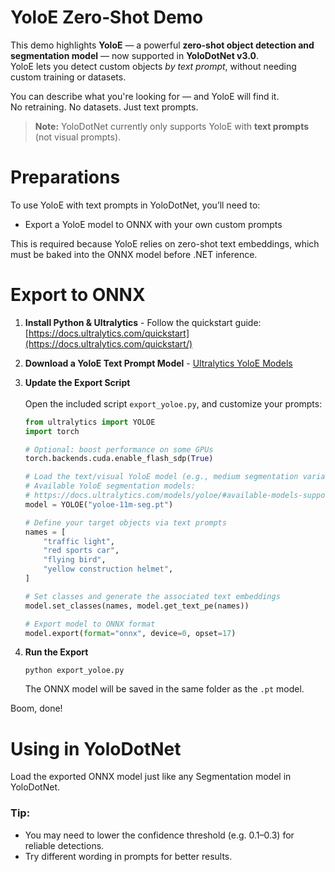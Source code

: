 # YoloE Zero‑Shot Demo

This demo highlights **YoloE** — a powerful **zero-shot object detection and segmentation model** — now supported in **YoloDotNet v3.0**.  
YoloE lets you detect custom objects *by text prompt*, without needing custom training or datasets.

You can describe what you're looking for — and YoloE will find it.  
No retraining. No datasets. Just text prompts.

> **Note:** YoloDotNet currently only supports YoloE with **text prompts** (not visual prompts).

# Preparations
To use YoloE with text prompts in YoloDotNet, you’ll need to:

- Export a YoloE model to ONNX with your own custom prompts

This is required because YoloE relies on zero-shot text embeddings, which must be baked into the ONNX model before .NET inference.

# Export to ONNX

1. **Install Python & Ultralytics** - Follow the quickstart guide: [https://docs.ultralytics.com/quickstart](https://docs.ultralytics.com/quickstart/)

2. **Download a YoloE Text Prompt Model** - [Ultralytics YoloE Models](https://docs.ultralytics.com/models/yoloe/#available-models-supported-tasks-and-operating-modes)

3. **Update the Export Script**\
\
Open the included script `export_yoloe.py`, and customize your prompts:

    ```python
    from ultralytics import YOLOE
    import torch

    # Optional: boost performance on some GPUs
    torch.backends.cuda.enable_flash_sdp(True)

    # Load the text/visual YoloE model (e.g., medium segmentation variant)
    # Available YoloE segmentation models:
    # https://docs.ultralytics.com/models/yoloe/#available-models-supported-tasks-and-operating-modes
    model = YOLOE("yoloe-11m-seg.pt")

    # Define your target objects via text prompts
    names = [
        "traffic light",
        "red sports car",
        "flying bird",
        "yellow construction helmet",
    ]

    # Set classes and generate the associated text embeddings
    model.set_classes(names, model.get_text_pe(names))

    # Export model to ONNX format
    model.export(format="onnx", device=0, opset=17)
    ```

4. **Run the Export**
    ```
    python export_yoloe.py
    ```
    The ONNX model will be saved in the same folder as the `.pt` model.


Boom, done!

# Using in YoloDotNet
Load the exported ONNX model just like any Segmentation model in YoloDotNet.

### Tip:
- You may need to lower the confidence threshold (e.g. 0.1–0.3) for reliable detections.
- Try different wording in prompts for better results.